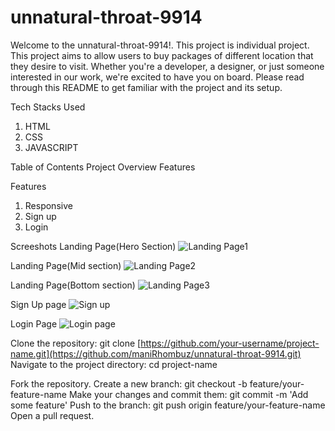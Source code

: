# unnatural-throat-9914

Welcome to the unnatural-throat-9914!. This project is individual project. This project aims to allow users to buy packages of different location that they desire to visit. Whether you're a developer, a designer, or just someone interested in our work, we're excited to have you on board. Please read through this README to get familiar with the project and its setup.

Tech Stacks Used
1. HTML
2. CSS
3. JAVASCRIPT

Table of Contents
Project Overview
Features

Features

1. Responsive
2. Sign up
3. Login

Screeshots
Landing Page(Hero Section)
![Landing Page1](https://i.ibb.co/GTKqHyt/Landing-page.png)

Landing Page(Mid section)
![Landing Page2](https://i.ibb.co/k5nV75p/landingpage2.png)

Landing Page(Bottom section)
![Landing Page3](https://i.ibb.co/BwHB5fg/landingpage3.png)

Sign Up page
![Sign up](https://i.ibb.co/TqsNrVS/signup.png)

Login Page
![Login page](https://i.ibb.co/BtTXXjf/login.png)

Clone the repository: git clone [https://github.com/your-username/project-name.git](https://github.com/maniRhombuz/unnatural-throat-9914.git)
Navigate to the project directory: cd project-name


Fork the repository.
Create a new branch: git checkout -b feature/your-feature-name
Make your changes and commit them: git commit -m 'Add some feature'
Push to the branch: git push origin feature/your-feature-name
Open a pull request.
